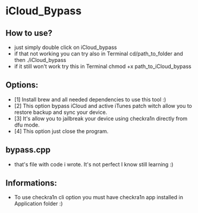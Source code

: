 # iCloud_Bypass

## How to use?
- just simply double click on iCloud_bypass
- if that not working you can try also in Terminal cd/path_to_folder and then ./iCloud_bypass
- if it still won't work try this in Terminal chmod +x path_to_iCloud_bypass

## Options:
- [1] Install brew and all needed dependencies to use this tool :)
- [2] This option bypass iCloud and active iTunes patch witch allow you to restore backup and sync your device.
- [3] It's allow you to jailbreak your device using checkra1n directly from dfu mode.
- [4] This option just close the program.

## bypass.cpp
- that's file with code i wrote. It's not perfect I know still learning :)

## Informations:
- To use checkra1n cli option you must have checkra1n app installed in Application folder :)